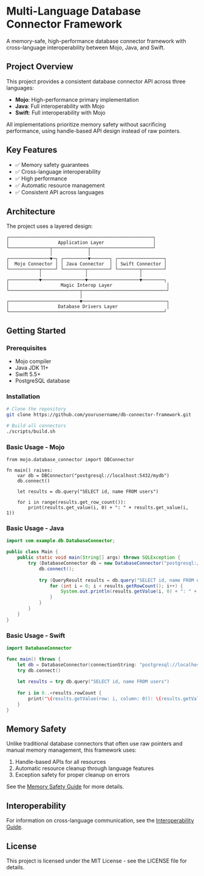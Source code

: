 # Multi-Language Database Connector Framework

A memory-safe, high-performance database connector framework with cross-language interoperability between Mojo, Java, and Swift.

## Project Overview

This project provides a consistent database connector API across three languages:

- **Mojo**: High-performance primary implementation
- **Java**: Full interoperability with Mojo
- **Swift**: Full interoperability with Mojo

All implementations prioritize memory safety without sacrificing performance, using handle-based API design instead of raw pointers.

## Key Features

- ✅ Memory safety guarantees 
- ✅ Cross-language interoperability
- ✅ High performance
- ✅ Automatic resource management
- ✅ Consistent API across languages

## Architecture

The project uses a layered design:

```
┌─────────────────────────────────────────────────────┐
│                  Application Layer                  │
└───────────────┬─────────────┬───────────────────────┘
                │             │                  
┌───────────────▼─┐ ┌─────────▼───────┐ ┌─────────────────┐
│  Mojo Connector │ │ Java Connector  │ │ Swift Connector │
└───────────┬─────┘ └────────┬────────┘ └────────┬────────┘
            │                │                   │         
┌───────────▼────────────────▼───────────────────▼────────┐
│                   Magic Interop Layer                    │
└──────────────────────────┬───────────────────────────────┘
                           │                         
┌──────────────────────────▼───────────────────────────────┐
│                  Database Drivers Layer                  │
└─────────────────────────────────────────────────────────┘
```

## Getting Started

### Prerequisites

- Mojo compiler
- Java JDK 11+
- Swift 5.5+
- PostgreSQL database

### Installation

```bash
# Clone the repository
git clone https://github.com/yourusername/db-connector-framework.git

# Build all connectors
./scripts/build.sh
```

### Basic Usage - Mojo

```mojo
from mojo.database_connector import DBConnector

fn main() raises:
    var db = DBConnector("postgresql://localhost:5432/mydb")
    db.connect()
    
    let results = db.query("SELECT id, name FROM users")
    
    for i in range(results.get_row_count()):
        print(results.get_value(i, 0) + ": " + results.get_value(i, 1))
```

### Basic Usage - Java

```java
import com.example.db.DatabaseConnector;

public class Main {
    public static void main(String[] args) throws SQLException {
        try (DatabaseConnector db = new DatabaseConnector("postgresql://localhost:5432/mydb")) {
            db.connect();
            
            try (QueryResult results = db.query("SELECT id, name FROM users")) {
                for (int i = 0; i < results.getRowCount(); i++) {
                    System.out.println(results.getValue(i, 0) + ": " + results.getValue(i, 1));
                }
            }
        }
    }
}
```

### Basic Usage - Swift

```swift
import DatabaseConnector

func main() throws {
    let db = DatabaseConnector(connectionString: "postgresql://localhost:5432/mydb")
    try db.connect()
    
    let results = try db.query("SELECT id, name FROM users")
    
    for i in 0..<results.rowCount {
        print("\(results.getValue(row: i, column: 0)): \(results.getValue(row: i, column: 1))")
    }
}
```

## Memory Safety

Unlike traditional database connectors that often use raw pointers and manual memory management, this framework uses:

1. Handle-based APIs for all resources
2. Automatic resource cleanup through language features
3. Exception safety for proper cleanup on errors

See the [Memory Safety Guide](./docs/memory_safety_guide.md) for more details.

## Interoperability

For information on cross-language communication, see the [Interoperability Guide](./docs/interoperability_guide.md).

## License

This project is licensed under the MIT License - see the LICENSE file for details. 